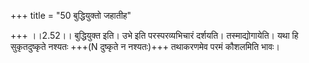 +++
title = "50 बुद्धियुक्तो जहातीह"

+++
।।2.52।। बुद्धियुक्त इति। उभे इति परस्परव्यभिचारं दर्शयति।
तस्माद्योगायेति। यथा हि सुकृतदुष्कृते नश्यतः +++(N दुष्कृते न नश्यतः)+++
तथाकरणमेव परमं कौशलमिति भावः।  
